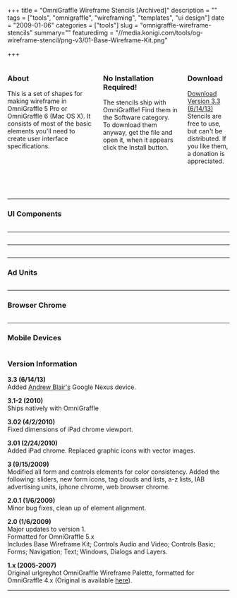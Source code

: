 +++
title = "OmniGraffle Wireframe Stencils [Archived]"
description = ""
tags = ["tools", "omnigraffle", "wireframing", "templates", "ui design"]
date = "2009-01-06"
categories = ["tools"]
slug = "omnigraffle-wireframe-stencils"
summary=""
featuredimg = "//media.konigi.com/tools/og-wireframe-stencil/png-v3/01-Base-Wireframe-Kit.png"

+++



<div class="columns">
<div class="column">
<h3>About</h3>
<p>This is a set of shapes for making wireframe in OmniGraffle 5 Pro or OmniGraffle 6 (Mac OS X). It consists of most of the basic elements you'll need to create user interface specifications. </p>
</div>
<div class="column">
<h3>No Installation Required!</h3>
<p>The stencils ship with OmniGraffle! Find them in the Software category. To download them anyway, get the file and open it, when it appears click the Install button.</p>
</div>
<div class="column">
<h3>Download</h3>
<p><a href="//media.konigi.com/tools/og-wireframe-stencil/Konigi_Wireframe_Stencils_v3-3.gstencil.zip">Download Version 3.3 (6/14/13)</a><br />
<span class="t10">Stencils are free to use, but can't be distributed. If you like them, a donation is appreciated.</span></p>
<form action="https://www.paypal.com/cgi-bin/webscr" method="post" class="mar0 pad0">
<input type="image" src="https://www.paypal.com/en_US/i/btn/btn_donate_SM.gif" border="0" name="submit" alt=""  class="mar0 pad0 paypal" style="background-color: #fff;" /><br />
<input type="hidden" name="cmd" value="_s-xclick" class="mar0 pad0" /><br />
<input type="hidden" name="hosted_button_id" value="2318535" class="mar0 pad0" /><br />
<img alt="" border="0" src="https://www.paypal.com/en_US/i/scr/pixel.gif" width="1" height="1" class="mar0 pad0" /><br />
</form>
</div>
</div>
<hr>
<div class="thumbs">
<!-- thumbs --><!-- thumbs --><h3>UI Components</h3>
<div class="columns">
<div class="column">
<a href="//media.konigi.com/tools/og-wireframe-stencil/png-v3/01-Base-Wireframe-Kit.png" class="group" rel="group"><img class="img-responsive" src="//media.konigi.com/tools/og-wireframe-stencil/png-v3/01-Base-Wireframe-Kit-thumb.png" alt="" /></a>
</div>
<div class="column">
<a href="//media.konigi.com/tools/og-wireframe-stencil/png-v3/02-Controls.png" class="group" rel="group"><img class="img-responsive" src="//media.konigi.com/tools/og-wireframe-stencil/png-v3/02-Controls-thumb.png" alt="" /></a>
</div>
<div class="column">
<a href="//media.konigi.com/tools/og-wireframe-stencil/png-v3/03-Forms.png" class="group" rel="group"><img class="img-responsive" src="//media.konigi.com/tools/og-wireframe-stencil/png-v3/03-Forms-thumb.png" alt="" /></a>
</div>
</div>
<hr>
<div class="columns">
<div class="column">
<a href="//media.konigi.com/tools/og-wireframe-stencil/png-v3/04-Navigation.png" class="group" rel="group"><img class="img-responsive" src="//media.konigi.com/tools/og-wireframe-stencil/png-v3/04-Navigation-thumb.png" alt="" /></a>
</div>
<div class="column">
<a href="//media.konigi.com/tools/og-wireframe-stencil/png-v3/05-Audio-Video.png" class="group" rel="group"><img class="img-responsive" src="//media.konigi.com/tools/og-wireframe-stencil/png-v3/05-Audio-Video-thumb.png" alt="" /></a>
</div>
<div class="column">
<a href="//media.konigi.com/tools/og-wireframe-stencil/png-v3/07-Windows-Dialogs-and-Layers.png" class="group" rel="group"><img class="img-responsive" src="//media.konigi.com/tools/og-wireframe-stencil/png-v3/07-Windows-Dialogs-and-Layers-thumb.png" alt="" /></a>
</div>
</div>
<hr>
<div class="columns">
<div class="column">
<a href="//media.konigi.com/tools/og-wireframe-stencil/png-v3/09-Social-Features.png" class="group" rel="group"><img class="img-responsive" src="//media.konigi.com/tools/og-wireframe-stencil/png-v3/09-Social-Features-thumb.png" alt="" /></a>
</div>
<div class="column">
<a href="//media.konigi.com/tools/og-wireframe-stencil/png-v3/06-Text.png" class="group" rel="group"><img class="img-responsive" src="//media.konigi.com/tools/og-wireframe-stencil/png-v3/06-Text-thumb.png" alt="" /></a>
</div>
<div class="column">
<!--<a href="" class="group" rel="group"><img src="" alt="" /></a>--><!--<a href="" class="group" rel="group"><img src="" alt="" /></a>--></div>
</div>
<hr>
<h3>Ad Units</h3>
<div class="columns">
<div class="column">
<a href="//media.konigi.com/tools/og-wireframe-stencil/png-v3/08-Banners-Buttons.png" class="group" rel="group"><img class="img-responsive" src="//media.konigi.com/tools/og-wireframe-stencil/png-v3/08-Banners-Buttons-thumb.png" alt="" /></a>
</div>
<div class="column">
<a href="//media.konigi.com/tools/og-wireframe-stencil/png-v3/08-Rectangles.png" class="group" rel="group"><img class="img-responsive" src="//media.konigi.com/tools/og-wireframe-stencil/png-v3/08-Rectangles-thumb.png" alt="" /></a>
</div>
<div class="column">
<a href="//media.konigi.com/tools/og-wireframe-stencil/png-v3/08-Skyscrapers.png" class="group" rel="group"><img class="img-responsive" src="//media.konigi.com/tools/og-wireframe-stencil/png-v3/08-Skyscrapers-thumb.png" alt="" /></a>
</div>
</div>
<hr>
<h3>Browser Chrome</h3>
<div class="columns">
<div class="column">
<a href="//media.konigi.com/tools/og-wireframe-stencil/png-v3/Web-Browser.png" class="group" rel="group"><img class="img-responsive" src="//media.konigi.com/tools/og-wireframe-stencil/png-v3/Web-Browser-thumb.png" alt="" /></a>
</div>
<div class="column">
</div>
<div class="column">
</div>
</div>
<hr>
<h3>Mobile Devices</h3>
<div class="columns">
<div class="column">
<a href="//media.konigi.com/tools/og-wireframe-stencil/png-v3/10-iPad.png" class="group" rel="group"><img class="img-responsive" src="//media.konigi.com/tools/og-wireframe-stencil/png-v3/10-iPad-thumb.png" alt="" /></a>
</div>
<div class="column">
<a href="//media.konigi.com/tools/og-wireframe-stencil/png-v3/10-iPhone.png" class="group" rel="group"><img class="img-responsive" src="//media.konigi.com/tools/og-wireframe-stencil/png-v3/10-iPhone-thumb.png" alt="" /></a>
</div>
<div class="column">
<a href="//media.konigi.com/tools/og-wireframe-stencil/png-v3/Nexus.png" class="group" rel="group"><img class="img-responsive" src="//media.konigi.com/tools/og-wireframe-stencil/png-v3/Nexus-thumb.png" alt="" /></a>
</div>
</div>
</div>
<!-- /thumbs --><!-- /thumbs --><div class="version">
<!-- version info --><!-- version info --><h3>Version Information</h3>
<p>
<strong>3.3 (6/14/13)</strong><br />
Added <a href="//abcd.ca/">Andrew Blair's</a> Google Nexus device.
</p>
<p>
<strong>3.1-2 (2010)</strong><br />
Ships natively with OmniGraffle
</p>
<p>
<strong>3.02 (4/2/2010)</strong><br />
Fixed dimensions of iPad chrome viewport.
</p>
<p>
<strong>3.01 (2/24/2010)</strong><br />
Added iPad chrome. Replaced graphic icons with vector images.
</p>
<p>
<strong>3 (9/15/2009)</strong><br />
Modified all form and controls elements for color consistency. Added the following: sliders, new form icons, tag clouds and lists, a-z lists, IAB advertising units, iphone chrome, web browser chrome.
</p>
<p>
<strong>2.0.1 (1/6/2009)</strong><br />
Minor bug fixes, clean up of element alignment.
</p>
<p>
<strong>2.0 (1/6/2009)</strong><br />
Major updates to version 1.<br />
Formatted for OmniGraffle 5.x<br />
Includes Base Wireframe Kit; Controls Audio and Video; Controls Basic; Forms; Navigation; Text; Windows, Dialogs and Layers.
</p>
<p>
<strong>1.x (2005-2007)</strong><br />
Original urlgreyhot OmniGraffle Wireframe Palette, formatted for OmniGraffle 4.x (Original is available <a href="//urlgreyhot.com/personal/resources/omnigraffle_wireframe_palette">here</a>).
</p>
</div>
<!-- /version info --><!-- /version info --><hr>
